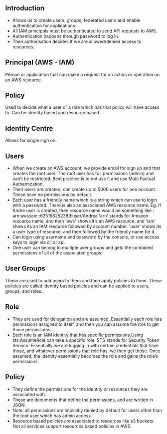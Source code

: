 ## Introduction
- Allows us to create users, groups, federated users and enable authentication for applications.
- All IAM principals must be authenticated to send API requests to AWS. 
- Authentication happens through password to log in.
- Then authorisation decides if we are allowed/denied access to resources. 
## Principal (AWS - IAM)
Person or application that can make a request for an action or operation on an AWS resource. 
## Policy
Used to decide what a user or a role which has that policy will have access to. Can be identity based and resource based. 
## Identity Centre 
Allows for single sign on. 
## Users
- When we create an AWS account, we provide email for sign up and that creates the root user. The root user has full permissions (admin) and can’t be restricted. Best practice is to not use it and use Multi Factual Authentication.
- Then users are created, can create up to 5000 users for one account. These have no permissions by default. 
- Each user has a friendly name which is a string which can use to login with a password. There is also an associated AWS resource name. Eg. If Andre user is created, then resource name would be something like : arn:aws:iam::625158252389:user/Andrea
	'arn' stands for Amazon resource name, and then 'aws' shows it’s an AWS resource, and 'iam' shows its an IAM resource followed by account number. 'user' shows its a user type of resource, and then followed by the friendly name for it.
- Can login using username and password by the console, or use access keys to login via cli or api.
- One user can belong to multiple user groups and gets the combined permissions of all of the associated groups.
## User Groups
These are used to add users to them and then apply policies to them. These policies are called identity based policies and can be applied to users, groups, and roles. 
## Role
- They are used for delegation and are assumed. Essentially each role has permissions assigned to itself, and then you can assume the role to get those permissions. 
- Each role is an IAM identity that has specific permissions.Using sts:AssumeRole can take a specific role. STS stands for Security Token Service. Essentially we are logging in with certain credentials that have those, and whatever permissions that role has, we then get those. 
Once assumed, the identity essentially becomes the role and gains the role’s permissions.
## Policy
- They define the permissions for the identity or resources they are associated with. 
- These are documents that define the permissions, and are written in JSON.
- Note: all permissions are implicitly denied by default for users other than the root user which has admin access.
- Resource based policies are associated to resources like s3 buckets. Not all services support resources based policies in AWS.